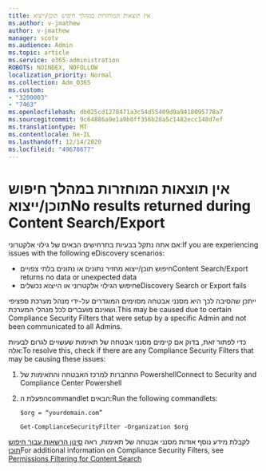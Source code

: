 ```yaml
---
title: אין תוצאות המוחזרות במהלך חיפוש תוכן/ייצוא
ms.author: v-jmathew
author: v-jmathew
manager: scotv
ms.audience: Admin
ms.topic: article
ms.service: o365-administration
ROBOTS: NOINDEX, NOFOLLOW
localization_priority: Normal
ms.collection: Adm_O365
ms.custom:
- "3200003"
- "7463"
ms.openlocfilehash: db025cd1278471a3c54d55409d9a9418095778a7
ms.sourcegitcommit: 9c64886a9e1a9b0ff356b28a5c1482ecc148d7ef
ms.translationtype: MT
ms.contentlocale: he-IL
ms.lasthandoff: 12/14/2020
ms.locfileid: "49678677"
---
```

# <a name="no-results-returned-during-content-searchexport"></a><span data-ttu-id="1ed87-102">אין תוצאות המוחזרות במהלך חיפוש תוכן/ייצוא</span><span class="sxs-lookup"><span data-stu-id="1ed87-102">No results returned during Content Search/Export</span></span>

<span data-ttu-id="1ed87-103">אם אתה נתקל בבעיות בתרחישים הבאים של גילוי אלקטרוני:</span><span class="sxs-lookup"><span data-stu-id="1ed87-103">If you are experiencing issues with the following eDiscovery scenarios:</span></span>

- <span data-ttu-id="1ed87-104">חיפוש תוכן/ייצוא מחזיר נתונים או נתונים בלתי צפויים</span><span class="sxs-lookup"><span data-stu-id="1ed87-104">Content Search/Export returns no data or unexpected data</span></span>
- <span data-ttu-id="1ed87-105">חיפוש הגילוי אלקטרוני או הייצוא נכשלים</span><span class="sxs-lookup"><span data-stu-id="1ed87-105">eDiscovery Search or Export fails</span></span>

<span data-ttu-id="1ed87-106">ייתכן שהסיבה לכך היא מסנני אבטחה מסוימים המוגדרים על-ידי מנהל מערכת ספציפי ושאינם מועברים לכל מנהלי המערכת.</span><span class="sxs-lookup"><span data-stu-id="1ed87-106">This may be caused due to certain Compliance Security Filters that were setup by a specific Admin and not been communicated to all Admins.</span></span>

<span data-ttu-id="1ed87-107">כדי לפתור זאת, בדוק אם קיימים מסנני אבטחה של תאימות שעשויים לגרום לבעיות אלה:</span><span class="sxs-lookup"><span data-stu-id="1ed87-107">To resolve this, check if there are any Compliance Security Filters that may be causing these issues:</span></span>

1. <span data-ttu-id="1ed87-108">התחברות למרכז האבטחה והתאימות של Powershell</span><span class="sxs-lookup"><span data-stu-id="1ed87-108">Connect to Security and Compliance Center Powershell</span></span>
2. <span data-ttu-id="1ed87-109">הפעלת הcommandlet הבאים:</span><span class="sxs-lookup"><span data-stu-id="1ed87-109">Run the following commandlets:</span></span>

    `$org = “yourdomain.com”`

    `Get-ComplianceSecurityFilter -Organization $org`

<span data-ttu-id="1ed87-110">לקבלת מידע נוסף אודות מסנני אבטחה של תאימות, ראה [סינון הרשאות עבור חיפוש תוכן](https://docs.microsoft.com/microsoft-365/compliance/permissions-filtering-for-content-search)</span><span class="sxs-lookup"><span data-stu-id="1ed87-110">For additional information on Compliance Security Filters, see [Permissions Filtering for Content Search](https://docs.microsoft.com/microsoft-365/compliance/permissions-filtering-for-content-search)</span></span>
